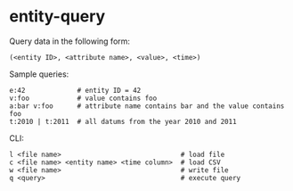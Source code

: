# entity-query

Query data in the following form:

```
(<entity ID>, <attribute name>, <value>, <time>)
```

Sample queries:

```
e:42             # entity ID = 42
v:foo            # value contains foo
a:bar v:foo      # attribute name contains bar and the value contains foo
t:2010 | t:2011  # all datums from the year 2010 and 2011
```

CLI:

```
l <file name>                              # load file
c <file name> <entity name> <time column>  # load CSV
w <file name>                              # write file
q <query>                                  # execute query
```
